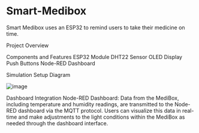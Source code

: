 # Smart-Medibox
Smart Medibox uses an ESP32 to remind users to take their medicine on time.


Project Overview

Components and Features
ESP32 Module
DHT22 Sensor
OLED Display
Push Buttons
Node-RED Dashboard

Simulation Setup Diagram

![image](https://github.com/isiri01/Smart-Medibox/assets/128300721/377feda1-9222-4917-bfb6-fc6b271813fd)

Dashboard Integration
Node-RED Dashboard: Data from the MediBox, including temperature and humidity readings, are transmitted to the Node-RED dashboard via the MQTT protocol. Users can visualize this data in real-time and make adjustments to the light conditions within the MediBox as needed through the dashboard interface.

